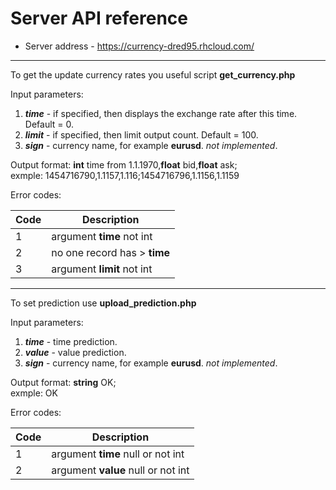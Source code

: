 Server API reference
=====================

- Server address - https://currency-dred95.rhcloud.com/


----------
To get the update currency rates you useful script **get_currency.php**

Input parameters:

 1. ***time*** - if specified, then displays the exchange rate after this time. Default = 0.
 2. ***limit*** - if specified, then limit output count. Default = 100.
 3. ***sign*** - currency name, for example **eurusd**.     *not implemented*.
 
 Output format:
 **int** time from 1.1.1970,**float** bid,**float** ask; 
 <br>
exmple:	1454716790,1.1157,1.116;1454716796,1.1156,1.1159

Error codes:

Code     | Description
-------- | ---
1 		| argument **time** not int
2	    | no one record has > **time**
3	    | argument **limit** not int
----------
To set prediction use **upload_prediction.php**

Input parameters:

 1. ***time*** - time prediction.
 2. ***value*** - value prediction.
 3. ***sign*** - currency name, for example **eurusd**.     *not implemented*.
 
 Output format:
 **string** OK; 
 <br>
exmple:	OK

Error codes:

Code     | Description
-------- | ---
1 		| argument **time** null or not int
2	    | argument **value** null or not int
